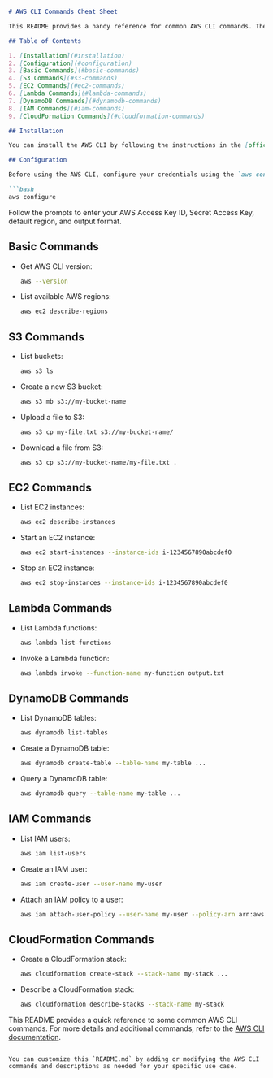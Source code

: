 

```markdown
# AWS CLI Commands Cheat Sheet

This README provides a handy reference for common AWS CLI commands. The AWS Command Line Interface (CLI) allows you to interact with various AWS services from the command line. Make sure you have the AWS CLI installed and configured before using these commands.

## Table of Contents

1. [Installation](#installation)
2. [Configuration](#configuration)
3. [Basic Commands](#basic-commands)
4. [S3 Commands](#s3-commands)
5. [EC2 Commands](#ec2-commands)
6. [Lambda Commands](#lambda-commands)
7. [DynamoDB Commands](#dynamodb-commands)
8. [IAM Commands](#iam-commands)
9. [CloudFormation Commands](#cloudformation-commands)

## Installation

You can install the AWS CLI by following the instructions in the [official AWS documentation](https://docs.aws.amazon.com/cli/latest/userguide/cli-configure-files.html).

## Configuration

Before using the AWS CLI, configure your credentials using the `aws configure` command:

```bash
aws configure
```

Follow the prompts to enter your AWS Access Key ID, Secret Access Key, default region, and output format.

## Basic Commands

- Get AWS CLI version:
  ```bash
  aws --version
  ```

- List available AWS regions:
  ```bash
  aws ec2 describe-regions
  ```

## S3 Commands

- List buckets:
  ```bash
  aws s3 ls
  ```

- Create a new S3 bucket:
  ```bash
  aws s3 mb s3://my-bucket-name
  ```

- Upload a file to S3:
  ```bash
  aws s3 cp my-file.txt s3://my-bucket-name/
  ```

- Download a file from S3:
  ```bash
  aws s3 cp s3://my-bucket-name/my-file.txt .
  ```

## EC2 Commands

- List EC2 instances:
  ```bash
  aws ec2 describe-instances
  ```

- Start an EC2 instance:
  ```bash
  aws ec2 start-instances --instance-ids i-1234567890abcdef0
  ```

- Stop an EC2 instance:
  ```bash
  aws ec2 stop-instances --instance-ids i-1234567890abcdef0
  ```

## Lambda Commands

- List Lambda functions:
  ```bash
  aws lambda list-functions
  ```

- Invoke a Lambda function:
  ```bash
  aws lambda invoke --function-name my-function output.txt
  ```

## DynamoDB Commands

- List DynamoDB tables:
  ```bash
  aws dynamodb list-tables
  ```

- Create a DynamoDB table:
  ```bash
  aws dynamodb create-table --table-name my-table ...
  ```

- Query a DynamoDB table:
  ```bash
  aws dynamodb query --table-name my-table ...
  ```

## IAM Commands

- List IAM users:
  ```bash
  aws iam list-users
  ```

- Create an IAM user:
  ```bash
  aws iam create-user --user-name my-user
  ```

- Attach an IAM policy to a user:
  ```bash
  aws iam attach-user-policy --user-name my-user --policy-arn arn:aws:iam::aws:policy/AmazonS3FullAccess
  ```

## CloudFormation Commands

- Create a CloudFormation stack:
  ```bash
  aws cloudformation create-stack --stack-name my-stack ...
  ```

- Describe a CloudFormation stack:
  ```bash
  aws cloudformation describe-stacks --stack-name my-stack
  ```

This README provides a quick reference to some common AWS CLI commands. For more details and additional commands, refer to the [AWS CLI documentation](https://docs.aws.amazon.com/cli/latest/index.html).
```

You can customize this `README.md` by adding or modifying the AWS CLI commands and descriptions as needed for your specific use case.








